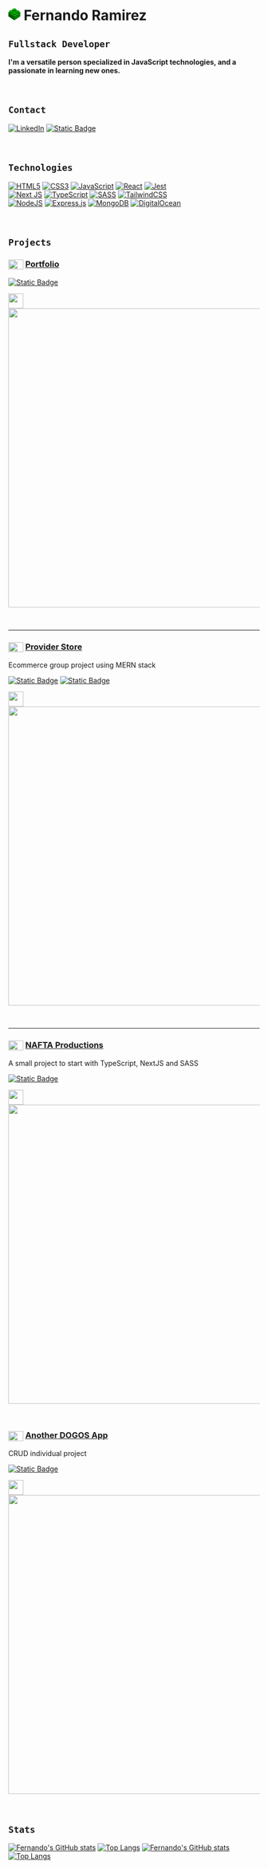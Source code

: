 <!-- <p align="center"><img
      src="https://res.cloudinary.com/fenkratos/image/upload/v1665450988/code_jljvxf.jpg"
  />
</p> -->



# <svg width="24px" height="24px" viewBox="0 0 24 24"><g transform="translate(0 -1028.4)"><path d="m-2e-7 1036 2e-7 8.4 12 8v-8.4z" fill="#005c00"/><path d="m24 1036v8.4l-12 8v-8.4z" fill="green"/><path d="m12 1028.4-12 7.6 12 8 12-8-12-7.6z" fill="#00ab00"/><path d="m8.5 1030.6v1.5c0 1.3 1.567 2.3 3.5 2.3s3.5-1 3.5-2.3v-1.5h-7z" fill="#005c00"/><path d="m8.5 1030.6v1.5c0 1.3 1.567 2.3 3.5 2.3v-3.8h-3.5z" fill="#005c00"/><path d="m16 9a3.5 3 0 1 1 -7 0 3.5 3 0 1 1 7 0z" transform="matrix(1 0 0 0.75 -.5 1023.9)" fill="#00ab00"/><path d="m15 1034.6v1.5c0 1.3 1.567 2.3 3.5 2.3s3.5-1 3.5-2.3v-1.5h-7z" fill="#005c00"/><path d="m15 1034.6v1.5c0 1.3 1.567 2.3 3.5 2.3v-3.8h-3.5z" fill="#005c00"/><path d="m16 9a3.5 3 0 1 1 -7 0 3.5 3 0 1 1 7 0z" transform="matrix(1 0 0 0.75 6 1027.9)" fill="#00ab00"/><path d="m2 1034.1v1.5c0 1.3 1.567 2.3 3.5 2.3s3.5-1 3.5-2.3v-1.5h-7z" fill="#005c00"/><path d="m2 1034.1v1.5c0 1.3 1.567 2.3 3.5 2.3v-3.8h-3.5z" fill="#005c00"/><path d="m16 9a3.5 3 0 1 1 -7 0 3.5 3 0 1 1 7 0z" transform="matrix(1 0 0 0.75 -7 1027.4)" fill="#00ab00"/><path d="m8.5 1038.1v1.5c0 1.3 1.567 2.3 3.5 2.3s3.5-1 3.5-2.3v-1.5h-7z" fill="#005c00"/><path d="m8.5 1038.1v1.5c0 1.3 1.567 2.3 3.5 2.3v-3.8h-3.5z" fill="#005c00"/><path d="m16 9a3.5 3 0 1 1 -7 0 3.5 3 0 1 1 7 0z" transform="matrix(1 0 0 0.75 -.5 1031.4)" fill="#00ab00"/></g></svg> Fernando Ramirez

## `Fullstack Developer`

**I'm a versatile person specialized in JavaScript technologies, and a passionate in learning new ones.**

<br />

## `Contact`

[![LinkedIn](https://img.shields.io/badge/linkedin-%230077B5.svg?style=for-the-badge&logo=linkedin&logoColor=white)](https://www.linkedin.com/in/fernando-e-ramirez/)
[![Static Badge](https://img.shields.io/badge/fer.eze.ram@gmail.com-message?style=for-the-badge&logo=Gmail&logoColor=%23fff&labelColor=%23ff0000&color=%23808080)](https://mail.google.com/mail/u/0/?fs=1&to=fer.eze.ram@gmail.com&tf=cm)

<br />

## `Technologies`

[![HTML5](https://img.shields.io/badge/html5-%23E34F26.svg?style=for-the-badge&logo=html5&logoColor=white)](https://developer.mozilla.org/docs/Web/HTML)
[![CSS3](https://img.shields.io/badge/css3-%231572B6.svg?style=for-the-badge&logo=css3&logoColor=white)](https://developer.mozilla.org/docs/Web/CSS)
[![JavaScript](https://img.shields.io/badge/javascript-%23323330.svg?style=for-the-badge&logo=javascript&logoColor=%23F7DF1E)](https://developer.mozilla.org/docs/Web/JavaScript)
[![React](https://img.shields.io/badge/react-%2320232a.svg?style=for-the-badge&logo=react&logoColor=%2361DAFB)](https://react.dev/)
[![Jest](https://img.shields.io/badge/-jest-%23C21325?style=for-the-badge&logo=jest&logoColor=white)](https://jestjs.io/)
<br/>
[![Next JS](https://img.shields.io/badge/Next-black?style=for-the-badge&logo=next.js&logoColor=white)](https://nextjs.org/)
[![TypeScript](https://img.shields.io/badge/typescript-%23007ACC.svg?style=for-the-badge&logo=typescript&logoColor=white)](https://www.typescriptlang.org/)
[![SASS](https://img.shields.io/badge/SASS-hotpink.svg?style=for-the-badge&logo=SASS&logoColor=white)](https://sass-lang.com/)
[![TailwindCSS](https://img.shields.io/badge/tailwindcss-%2338B2AC.svg?style=for-the-badge&logo=tailwind-css&logoColor=white)](https://tailwindcss.com/)
<br/>
[![NodeJS](https://img.shields.io/badge/node.js-6DA55F?style=for-the-badge&logo=node.js&logoColor=white)](https://nodejs.org/)
[![Express.js](https://img.shields.io/badge/express.js-%23404d59.svg?style=for-the-badge&logo=express&logoColor=%2361DAFB)](https://expressjs.com/)
[![MongoDB](https://img.shields.io/badge/MongoDB-%234ea94b.svg?style=for-the-badge&logo=mongodb&logoColor=white)](https://www.mongodb.com/)
[![DigitalOcean](https://img.shields.io/badge/DigitalOcean-%230167ff.svg?style=for-the-badge&logo=digitalOcean&logoColor=white)](https://www.digitalocean.com/)

<br />

## `Projects`

### <img align="center" src="https://res.cloudinary.com/dcen68vrk/image/upload/v1616990316/GitHub%20Profile/point_msrsac.svg" height="20" width="30" /> [Portfolio](https://fernando-ramirez.vercel.app/)

[![Static Badge](https://img.shields.io/badge/repo-message?style=for-the-badge&logo=github&logoSize=35&logoColor=white&labelColor=black&color=black)](https://github.com/fereramirez/portfolio)

<img
  align="center"
  src="https://res.cloudinary.com/dcen68vrk/image/upload/v1616992169/GitHub%20Profile/line_geelnc.svg"
  width="30"
/>
<a href="https://fernando-ramirez.vercel.app/">
  <img
    align="center"
    src="https://res.cloudinary.com/fenkratos/image/upload/v1666897318/GitHub/portfolio-home_j0lbsc.png"
    width="600" />
</a>

<br />
<hr />

### <img align="center" src="https://res.cloudinary.com/dcen68vrk/image/upload/v1616990316/GitHub%20Profile/point_msrsac.svg" height="20" width="30" /> [Provider Store](https://providerstore.vercel.app/)

Ecommerce group project using MERN stack

[![Static Badge](https://img.shields.io/badge/client-repo-message?style=for-the-badge&logo=github&logoSize=35&logoColor=white&labelColor=black&color=black)](https://github.com/fereramirez/provider-client)
[![Static Badge](https://img.shields.io/badge/api-repo-message?style=for-the-badge&logo=github&logoSize=35&logoColor=white&labelColor=black&color=black)](https://github.com/fereramirez/provider-backend)

<img
  align="center"
  src="https://res.cloudinary.com/dcen68vrk/image/upload/v1616992169/GitHub%20Profile/line_geelnc.svg"
  width="30"
/>
<a href="https://providerstore.vercel.app/">
  <img
    align="center"
    src="https://res.cloudinary.com/fenkratos/image/upload/v1665449606/GitHub/provider_fepqlc.png"
    width="600" />
</a>

<br />
<hr />

### <img align="center" src="https://res.cloudinary.com/dcen68vrk/image/upload/v1616990316/GitHub%20Profile/point_msrsac.svg" height="20" width="30" /> [NAFTA Productions](https://nafta.vercel.app)

A small project to start with TypeScript, NextJS and SASS

[![Static Badge](https://img.shields.io/badge/repo-message?style=for-the-badge&logo=github&logoSize=35&logoColor=white&labelColor=black&color=black)](https://github.com/fereramirez/nafta-productions)

<img
  align="center"
  src="https://res.cloudinary.com/dcen68vrk/image/upload/v1616992169/GitHub%20Profile/line_geelnc.svg"
  width="30"
/>
<a href="https://nafta.vercel.app">
  <img
    align="center"
    src="https://res.cloudinary.com/fenkratos/image/upload/v1667188639/GitHub/nafta_rdxz7f.png"
    width="600" />
</a>

<br />

### <img align="center" src="https://res.cloudinary.com/dcen68vrk/image/upload/v1616990316/GitHub%20Profile/point_msrsac.svg" height="20" width="30" /> [Another DOGOS App](https://another-dogos-app.vercel.app)

CRUD individual project

[![Static Badge](https://img.shields.io/badge/repo-message?style=for-the-badge&logo=github&logoSize=35&logoColor=white&labelColor=black&color=black)](https://github.com/fereramirez/Another-DOGGOS-app)

<img
  align="center"
  src="https://res.cloudinary.com/dcen68vrk/image/upload/v1616992169/GitHub%20Profile/line_geelnc.svg"
  width="30"
/>
<a href="https://another-dogos-app.vercel.app">
  <img
    align="center"
    src="https://res.cloudinary.com/fenkratos/image/upload/v1665449695/GitHub/dogos_s0swzh.png"
    width="600" />
</a>

<br />

## `Stats`

[![Fernando's GitHub stats](https://github-readme-stats-fereramirezs-projects.vercel.app/api?username=fereramirez&include_all_commits=true&hide=issues&show=prs_merged&number_format=long&line_height=20&show_icons=true&border_radius=4&border_color=30363d&text_color=e6edf3&bg_color=00000000#gh-dark-mode-only)](https://github.com/fereramirez?tab=repositories#gh-dark-mode-only) [![Top Langs](https://github-readme-stats-fereramirezs-projects.vercel.app/api/top-langs/?username=fereramirez&layout=compact&line_height=20&show_icons=true&border_radius=4&border_color=30363d&text_color=e6edf3&bg_color=00000000#gh-dark-mode-only)](https://github.com/fereramirez?tab=repositories#gh-dark-mode-only)
[![Fernando's GitHub stats](https://github-readme-stats-fereramirezs-projects.vercel.app/api?username=fereramirez&include_all_commits=true&hide=issues&show=prs_merged&number_format=long&line_height=20&show_icons=true&border_radius=4&bg_color=00000000#gh-light-mode-only)](https://github.com/fereramirez?tab=repositories#gh-light-mode-only) [![Top Langs](https://github-readme-stats-fereramirezs-projects.vercel.app/api/top-langs/?username=fereramirez&layout=compact&line_height=20&show_icons=true&border_radius=4&bg_color=00000000#gh-light-mode-only)](https://github.com/fereramirez?tab=repositories#gh-light-mode-only)

<!-- [![Fernando's GitHub stats](https://github-readme-stats-fereramirezs-projects.vercel.app/api?username=fereramirez&include_all_commits=true&hide=issues&show=prs_merged&number_format=long&line_height=20&show_icons=true&hide_border=true&border_radius=0&bg_color=000000&title_color=A1A1A1&icon_color=008000&text_color=A1A1A1&ring_color=008000#gh-dark-mode-only)](https://github.com/fereramirez?tab=repositories#gh-dark-mode-only) [![Top Langs](https://github-readme-stats-fereramirezs-projects.vercel.app/api/top-langs/?username=fereramirez&layout=compact&hide_border=true&border_radius=0&bg_color=000000&title_color=A1A1A1&icon_color=008000&text_color=A1A1A1#gh-dark-mode-only)](https://github.com/fereramirez?tab=repositories#gh-dark-mode-only)
[![Fernando's GitHub stats](https://github-readme-stats-fereramirezs-projects.vercel.app/api?username=fereramirez&include_all_commits=true&hide=issues&show=prs_merged&number_format=long&line_height=20&show_icons=true&border_radius=0&bg_color=fff&title_color=000000&icon_color=008000&text_color=000000&ring_color=008000#gh-light-mode-only)](https://github.com/fereramirez?tab=repositories#gh-light-mode-only) [![Top Langs](https://github-readme-stats-fereramirezs-projects.vercel.app/api/top-langs/?username=fereramirez&layout=compact&border_radius=0&bg_color=fff&title_color=000000&icon_color=008000&text_color=000000#gh-light-mode-only)](https://github.com/fereramirez?tab=repositories#gh-light-mode-only) -->

<!-- [![Portfolio](https://res.cloudinary.com/fenkratos/image/upload/v1666897318/GitHub/portfolio-home_j0lbsc.png)](https://upload.wikimedia.org/wikipedia/commons/5/56/Tiger.50.jpg) -->
